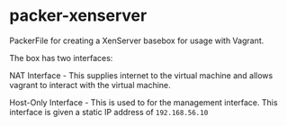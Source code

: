 packer-xenserver
================

PackerFile for creating a XenServer basebox for usage with Vagrant.

The box has two interfaces:

NAT Interface - This supplies internet to the virtual machine and allows vagrant to interact with the virtual machine.

Host-Only Interface - This is used to for the management interface. This interface is given a static IP address of `192.168.56.10`

